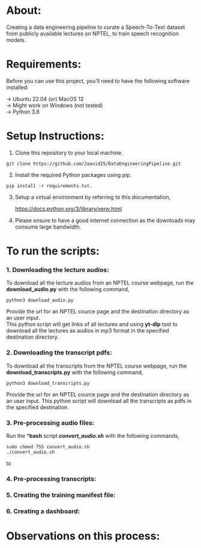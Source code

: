# About:
   Creating a data engineering pipeline to curate a Speech-To-Text dataset from publicly available
lectures on NPTEL, to train speech recognition models.

# Requirements:
   Before you can use this project, you'll need to have the following software installed:  
   
   -> Ubuntu 22.04 (or) MacOS 12  
   -> Might work on Windows (not tested)  
   -> Python 3.8
      
# Setup Instructions:
   1. Clone this repository to your local machine.  
   ``` 
   git clone https://github.com/Jaavid25/DataEngineeringPipeline.git
   ``` 
   2. Install the required Python packages using pip.
   ```
   pip install -r requirements.txt. 
   ```  
   3. Setup a virtual environment by referring to this documentation,
   
      https://docs.python.org/3/library/venv.html
   
   4. Please ensure to have a good internet connection as the downloads may consume large bandwidth.  
   
# To run the scripts:
   ### 1. Downloading the lecture audios:  
   To download all the lecture audios from an NPTEL course webpage, run the **download_audio.py** with the following command,  
   ```
   python3 download_audio.py
   ```  
   Provide the url for an NPTEL cource page and the destination directory as an user input.  
   This python script will get links of all lectures and using **yt-dlp** tool to download all the lectures as audios in mp3 format in the specified        destination directory.
   
   ### 2. Downloading the transcript pdfs:  
   To download all the transcripts from the NPTEL course webpage, run the **download_transcripts.py** with the following command,
   ```
   python3 download_transcripts.py
   ```
   Provide the url for an NPTEL cource page and the destination directory as an user input.
   This python script will download all the transcripts as pdfs in the specified destination.
   
   ### 3. Pre-processing audio files:  
   Run the ***bash** script ***convert_audio.sh*** with the following commands,
   ```
   sudo chmod 755 convert_audio.sh
   ./convert_audio.sh
   ```  
   to 
   ### 4. Pre-processing transcripts:  
   
   ### 5. Creating the training manifest file:  
   
   ### 6. Creating a dashboard:
# Observations on this process:
